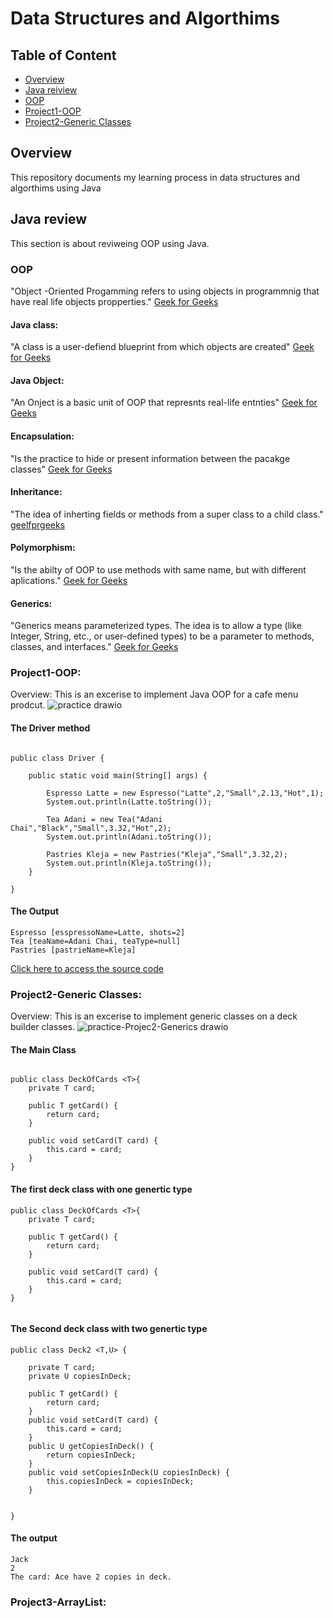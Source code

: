 # Data Structures and Algorthims

## Table of Content
- [Overview](#overview)
- [Java reiview](#Java-review)
- [OOP](#OOP)
- [Project1-OOP](#Project1-OOP)
- [Project2-Generic Classes](#Project2-Generic-Classes)

## Overview   

This repository documents my learning process in data structures and algorthims using Java



## Java review
This section is about reviweing OOP using Java.

### OOP
"Object -Oriented Progamming refers to using objects in programmnig that have real life objects propperties." [Geek for Geeks](https://www.geeksforgeeks.org/object-oriented-programming-oops-concept-in-java/)

#### Java class: 
"A class is a user-defiend blueprint from which objects are created"  [Geek for Geeks](https://www.geeksforgeeks.org/object-oriented-programming-oops-concept-in-java/)

#### Java Object: 
"An Onject is a basic unit of OOP that represnts real-life entnties"  [Geek for Geeks](https://www.geeksforgeeks.org/object-oriented-programming-oops-concept-in-java/)


#### Encapsulation: 
"Is the practice  to hide or present information between the pacakge classes"  [Geek for Geeks](https://www.geeksforgeeks.org/object-oriented-programming-oops-concept-in-java/)


#### Inheritance: 
"The idea  of inherting fields or methods from a super class to a child class."  [geelfprgeeks](https://www.geeksforgeeks.org/object-oriented-programming-oops-concept-in-java/)


#### Polymorphism: 
"Is the abilty of OOP to use methods with same name, but with different aplications."  [Geek for Geeks](https://www.geeksforgeeks.org/object-oriented-programming-oops-concept-in-java/)

#### Generics: 
"Generics means parameterized types. The idea is to allow a type (like Integer, String, etc., or user-defined types) to be a parameter to methods, classes, and interfaces." [Geek for Geeks](https://www.geeksforgeeks.org/generics-in-java/)

### Project1-OOP:
Overview: This is an excerise to implement Java OOP for a cafe menu prodcut.
![practice drawio](https://github.com/user-attachments/assets/ea389f18-c813-4f8e-bcd0-a4b15508ce69)

#### The Driver method
```

public class Driver {

	public static void main(String[] args) {
		
		Espresso Latte = new Espresso("Latte",2,"Small",2.13,"Hot",1);
		System.out.println(Latte.toString());
		
		Tea Adani = new Tea("Adani Chai","Black","Small",3.32,"Hot",2);
		System.out.println(Adani.toString());
		
		Pastries Kleja = new Pastries("Kleja","Small",3.32,2);
		System.out.println(Kleja.toString());
	}

}

```
#### The Output
```
Espresso [esspressoName=Latte, shots=2]
Tea [teaName=Adani Chai, teaType=null]
Pastries [pastrieName=Kleja]

```
[Click here to access the source code](src/Project1/src)

### Project2-Generic Classes:
Overview: This is an excerise to implement generic classes on a deck builder classes.
![practice-Projec2-Generics drawio](https://github.com/user-attachments/assets/a12ea859-0e5f-4373-99ed-901ac492831e)

#### The Main Class
```

public class DeckOfCards <T>{
	private T card;

	public T getCard() {
		return card;
	}

	public void setCard(T card) {
		this.card = card;
	}
}

```
#### The first deck class with one genertic type
```
public class DeckOfCards <T>{
	private T card;

	public T getCard() {
		return card;
	}

	public void setCard(T card) {
		this.card = card;
	}
}


```
#### The Second deck class with two genertic type

```
public class Deck2 <T,U> {

	private T card;
	private U copiesInDeck;
	
	public T getCard() {
		return card;
	}
	public void setCard(T card) {
		this.card = card;
	}
	public U getCopiesInDeck() {
		return copiesInDeck;
	}
	public void setCopiesInDeck(U copiesInDeck) {
		this.copiesInDeck = copiesInDeck;
	}
	
	
}

```
#### The output

```
Jack
2
The card: Ace have 2 copies in deck.

```
### Project3-ArrayList:
